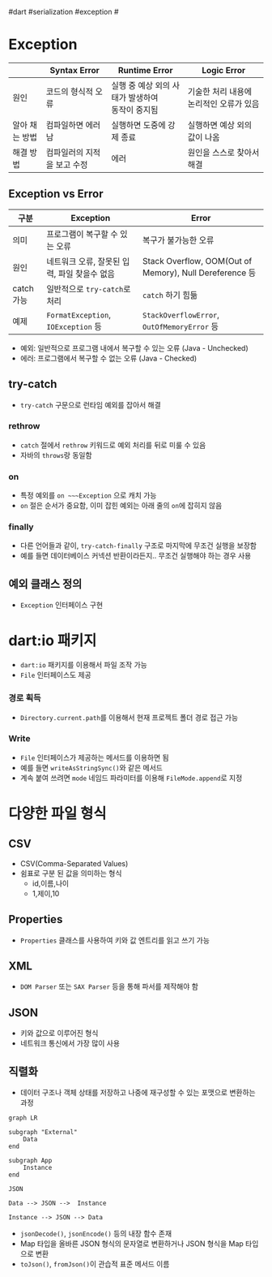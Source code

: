 #dart #serialization #exception #

# Exception

|          | Syntax Error    | Runtime Error                  | Logic Error            |
| -------- | --------------- | ------------------------------ | ---------------------- |
| 원인       | 코드의 형식적 오류      | 실행 중 예상 외의 사태가 발생하여<br>동작이 중지됨 | 기술한 처리 내용에 논리적인 오류가 있음 |
| 알아 채는 방법 | 컴파일하면 에러남       | 실행하면 도중에 강제 종료                 | 실행하면 예상 외의 값이 나옴       |
| 해결 방법    | 컴파일러의 지적을 보고 수정 | 에러                             | 원인을 스스로 찾아서 해결         |
## Exception vs Error

| 구분       | Exception                          | Error                                                  |
| -------- | ---------------------------------- | ------------------------------------------------------ |
| 의미       | 프로그램이 복구할 수 있는 오류                  | 복구가 불가능한 오류                                            |
| 원인       | 네트워크 오류, 잘못된 입력, 파일 찾을수 없음         | Stack Overflow, OOM(Out of Memory), Null Dereference 등 |
| catch 가능 | 일반적으로 `try-catch`로 처리              | `catch` 하기 힘듦                                          |
| 예제       | `FormatException`, `IOException` 등 | `StackOverflowError`, `OutOfMemoryError` 등             |
- 예외: 일반적으로 프로그램 내에서 복구할 수 있는 오류 (Java - Unchecked)
- 에러: 프로그램에서 복구할 수 없는 오류 (Java - Checked)

## try-catch
- `try-catch` 구문으로 런타임 예외를 잡아서 해결

### rethrow
- `catch` 절에서 `rethrow` 키워드로 예외 처리를 뒤로 미룰 수 있음
- 자바의 `throws`랑 동일함

### on
- 특정 예외를 `on ~~~Exception` 으로 캐치 가능
- `on` 절은 순서가 중요함, 이미 잡힌 예외는 아래 줄의 `on`에 잡히지 않음

### finally 
- 다른 언어들과 같이, `try-catch-finally` 구조로 마지막에 무조건 실행을 보장함
- 예를 들면 데이터베이스 커넥션 반환이라든지.. 무조건 실행해야 하는 경우 사용

## 예외 클래스 정의
- `Exception` 인터페이스 구현

# dart:io 패키지
- `dart:io` 패키지를 이용해서 파일 조작 가능
- `File` 인터페이스도 제공

### 경로 획득
- `Directory.current.path`를 이용해서 현재 프로젝트 폴더 경로 접근 가능

### Write
- `File` 인터페이스가 제공하는 메서드를 이용하면 됨
- 예를 들면 `writeAsStringSync()`와 같은 메서드
- 계속 붙여 쓰려면 `mode` 네임드 파라미터를 이용해 `FileMode.append`로 지정

# 다양한 파일 형식
## CSV
- CSV(Comma-Separated Values)
- 쉼표로 구분 된 값을 의미하는 형식
	- id,이름,나이
	- 1,제이,10

## Properties
- `Properties` 클래스를 사용하여 키와 값 엔트리를 읽고 쓰기 가능

## XML
- `DOM Parser` 또는 `SAX Parser` 등을 통해 파서를 제작해야 함

## JSON
- 키와 값으로 이루어진 형식
- 네트워크 통신에서 가장 많이 사용

## 직렬화
- 데이터 구조나 객체 상태를 저장하고 나중에 재구성할 수 있는 포맷으로 변환하는 과정

```mermaid
graph LR

subgraph "External"
	Data
end

subgraph App
	Instance
end

JSON

Data --> JSON -->  Instance

Instance --> JSON --> Data 
```

- `jsonDecode()`, `jsonEncode()` 등의 내장 함수 존재
- Map 타입을 올바른 JSON 형식의 문자열로 변환하거나 JSON 형식을 Map 타입으로 변환
- `toJson()`, `fromJson()`이 관습적 표준 메서드 이름